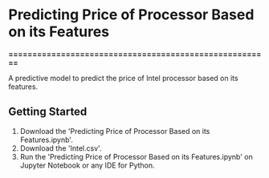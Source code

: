 # Predicting Price of Processor Based on its Features
**=======================================================**

A predictive model to predict the price of Intel processor based on its features.

Getting Started
---------------
1. Download the 'Predicting Price of Processor Based on its Features.ipynb'.
2. Download the 'Intel.csv'.
3. Run the 'Predicting Price of Processor Based on its Features.ipynb' on Jupyter Notebook or any IDE for Python.
